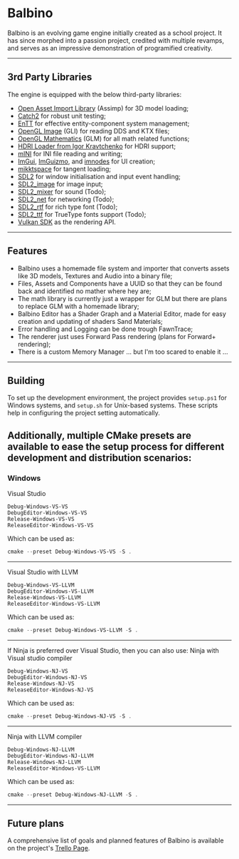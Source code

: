 # Balbino

Balbino is an evolving game engine initially created as a school project. It has since morphed into a passion project,
credited with multiple revamps, and serves as an impressive demonstration of programified creativity.

---

## 3rd Party Libraries

The engine is equipped with the below third-party libraries:

- [Open Asset Import Library](https://github.com/assimp/assimp) (Assimp) for 3D model loading;
- [Catch2](https://github.com/catchorg/Catch2) for robust unit testing;
- [EnTT](https://github.com/skypjack/entt) for effective entity-component system management;
- [OpenGL Image](https://github.com/g-truc/gli) (GLI) for reading DDS and KTX files;
- [OpenGL Mathematics](https://github.com/g-truc/glm) (GLM) for all math related functions;
- [HDRI Loader from Igor Kravtchenko](https://www.flipcode.com/archives/HDR_Image_Reader.shtml) for HDRI support;
- [mINI](https://github.com/pulzed/mINI) for INI file reading and writing;
- [ImGui](https://github.com/ocornut/imgui), [ImGuizmo](https://github.com/CedricGuillemet/ImGuizmo),
  and [imnodes](https://github.com/Nelarius/imnodes) for UI creation;
- [mikktspace](https://github.com/mmikk/MikkTSpace) for tangent loading;
- [SDL2](https://github.com/libsdl-org/SDL) for window initialisation and input event handling;
- [SDL2_image](https://github.com/libsdl-org/SDL_image) for image input;
- [SDL2_mixer](https://www.libsdl.org/projects/SDL_mixer/) for sound (Todo);
- [SDL2_net](https://www.libsdl.org/projects/SDL_net/) for networking (Todo);
- [SDL2_rtf](https://www.libsdl.org/projects/SDL_rtf/) for rich type font (Todo);
- [SDL2_ttf](https://www.libsdl.org/projects/SDL_ttf/)  for TrueType fonts support (Todo);
- [Vulkan SDK](https://vulkan.lunarg.com/) as the rendering API.

---

## Features

- Balbino uses a homemade file system and importer that converts assets like 3D models, Textures and Audio into a binary
  file;
- Files, Assets and Components have a UUID so that they can be found back and identified no mather where hey are;
- The math library is currently just a wrapper for GLM but there are plans to replace GLM with a homemade library;
- Balbino Editor has a Shader Graph and a Material Editor, made for easy creation and updating of shaders Sand
  Materials;
- Error handling and Logging can be done trough FawnTrace;
- The renderer just uses Forward Pass rendering (plans for Forward+ rendering);
- There is a custom Memory Manager ... but I'm too scared to enable it ...

---

## Building

To set up the development environment, the project provides `setup.ps1` for Windows systems, and `setup.sh` for
Unix-based systems. These scripts help in configuring the project setting automatically.

Additionally, multiple CMake presets are available to ease the setup process for different development and distribution
scenarios:
---

### Windows

Visual Studio

```
Debug-Windows-VS-VS
DebugEditor-Windows-VS-VS
Release-Windows-VS-VS
ReleaseEditor-Windows-VS-VS
```

Which can be used as:

```powershell
cmake --preset Debug-Windows-VS-VS -S .
```

---
Visual Studio with LLVM

```
Debug-Windows-VS-LLVM
DebugEditor-Windows-VS-LLVM
Release-Windows-VS-LLVM
ReleaseEditor-Windows-VS-LLVM
```

Which can be used as:

```powershell
cmake --preset Debug-Windows-VS-LLVM -S .
```

---
If Ninja is preferred over Visual Studio, then you can also use:
Ninja with Visual studio compiler

```
Debug-Windows-NJ-VS
DebugEditor-Windows-NJ-VS
Release-Windows-NJ-VS
ReleaseEditor-Windows-NJ-VS
```

Which can be used as:

```powershell
cmake --preset Debug-Windows-NJ-VS -S .
```

---
Ninja with LLVM compiler

```
Debug-Windows-NJ-LLVM
DebugEditor-Windows-NJ-LLVM
Release-Windows-NJ-LLVM
ReleaseEditor-Windows-VS-LLVM
```

Which can be used as:

```powershell
cmake --preset Debug-Windows-NJ-LLVM -S .
```

---

## Future plans

A comprehensive list of goals and planned features of Balbino is available on the
project's [Trello Page](https://trello.com/b/NjIxYnGU/balbino-development-goals).
